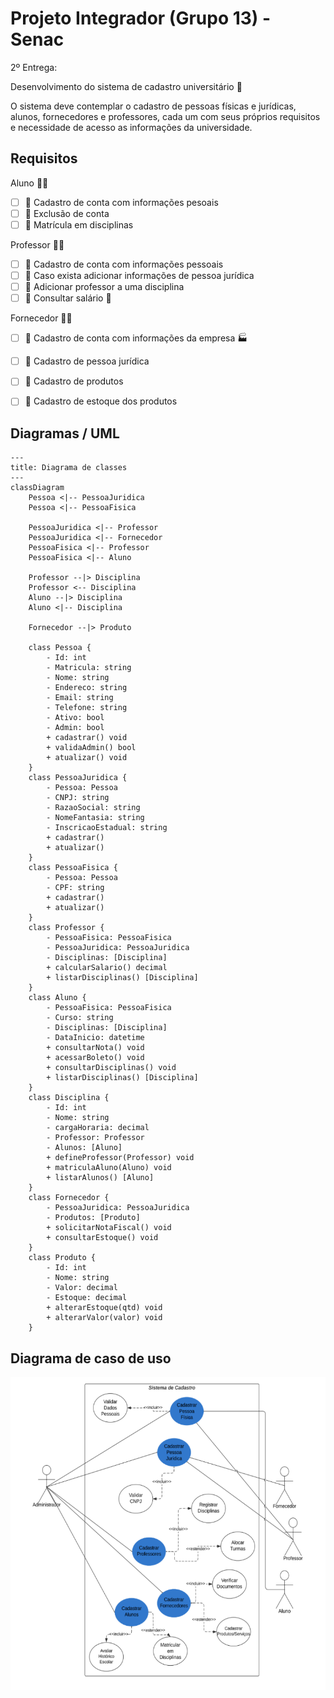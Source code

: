 
# Projeto Integrador (Grupo 13) - Senac

2º Entrega:

Desenvolvimento do sistema de cadastro universitário 🏫

O sistema deve contemplar o cadastro de pessoas físicas e jurídicas, alunos, 
fornecedores e professores, cada um com seus próprios requisitos e necessidade de 
acesso as informações da universidade.

## Requisitos 

Aluno 🧑‍🎓
- [ ] 🔹 Cadastro de conta com informações pesoais 
- [ ] 🔹 Exclusão de conta
- [ ] 🔹 Matrícula em disciplinas
  
Professor 👩‍🔬
- [ ] 🔹 Cadastro de conta com informações pessoais
- [ ] 🔹 Caso exista adicionar informações de pessoa jurídica
- [ ] 🔹 Adicionar professor a uma disciplina
- [ ] 🔹 Consultar salário 💸

Fornecedor 👨‍💼
- [ ] 🔹 Cadastro de conta com informações da empresa 🏭
- [ ] 🔹 Cadastro de pessoa jurídica
- [ ] 🔹 Cadastro de produtos
- [ ] 🔹 Cadastro de estoque dos produtos
   

## Diagramas / UML

```mermaid
---
title: Diagrama de classes
---
classDiagram
    Pessoa <|-- PessoaJuridica
    Pessoa <|-- PessoaFisica

    PessoaJuridica <|-- Professor
    PessoaJuridica <|-- Fornecedor
    PessoaFisica <|-- Professor
    PessoaFisica <|-- Aluno

    Professor --|> Disciplina
    Professor <-- Disciplina
    Aluno --|> Disciplina
    Aluno <|-- Disciplina

    Fornecedor --|> Produto
    
    class Pessoa {
        - Id: int
        - Matricula: string
        - Nome: string
        - Endereco: string
        - Email: string
        - Telefone: string
        - Ativo: bool
        - Admin: bool
        + cadastrar() void
        + validaAdmin() bool
        + atualizar() void
    }
    class PessoaJuridica {
        - Pessoa: Pessoa
        - CNPJ: string
        - RazaoSocial: string
        - NomeFantasia: string
        - InscricaoEstadual: string
        + cadastrar()
        + atualizar()
    }
    class PessoaFisica {
        - Pessoa: Pessoa
        - CPF: string
        + cadastrar()
        + atualizar()
    }
    class Professor {
        - PessoaFisica: PessoaFisica
        - PessoaJuridica: PessoaJuridica
        - Disciplinas: [Disciplina]
        + calcularSalario() decimal
        + listarDisciplinas() [Disciplina]
    }
    class Aluno {
        - PessoaFisica: PessoaFisica
        - Curso: string
        - Disciplinas: [Disciplina]
        - DataInicio: datetime
        + consultarNota() void
        + acessarBoleto() void
        + consultarDisciplinas() void
        + listarDisciplinas() [Disciplina]
    }
    class Disciplina {
        - Id: int
        - Nome: string
        - cargaHoraria: decimal
        - Professor: Professor
        - Alunos: [Aluno]
        + defineProfessor(Professor) void
        + matriculaAluno(Aluno) void
        + listarAlunos() [Aluno]
    }
    class Fornecedor {
        - PessoaJuridica: PessoaJuridica
        - Produtos: [Produto]
        + solicitarNotaFiscal() void
        + consultarEstoque() void
    }
    class Produto {
        - Id: int
        - Nome: string
        - Valor: decimal
        - Estoque: decimal
        + alterarEstoque(qtd) void
        + alterarValor(valor) void
    }
```

## Diagrama de caso de uso
![Diagrama de caso de uso](documentacao/diagramas/diagrama_de_caso_de_uso.png "Diagrama de caso de uso")